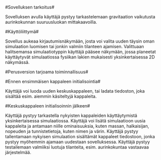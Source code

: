 #Sovelluksen tarkoitus#

Sovelluksen avulla käyttäjä pystyy tarkastelemaan gravitaation vaikutusta aurinkokunnan suuruusluokan mittakaavoilla.

#Käyttöliittymä#

Sovellus aukeaa kirjautumisnäkymään, josta voi valita uuden täysin oman simulaation luomisen tai jonkin valmiin tilanteen ajamisen.
Valittuaan halitsemansa simulaatiotyppin käyttäjä pääsee näkymään, jossa planeetat käyttäytyvät simulaatiossa fysiikan lakien mukaisesti yksinkertaisessa 2D näkymässä.

#Perusversion tarjoama toiminnallisuus#

#Ennen ensimmäisen kappaleen initialisointia#

Käyttäjä voi luoda uuden keskuskappaleen, tai ladata tiedoston, joka sisältää esim. aiemmin käsiteltyjä kappaleita.

#Keskuskappaleen initialisoinnin jälkeen#

Käyttäjä pystyy tarkastella nykyisten kappaleiden käyttäytymistä yksinkertaisessa simulaatiossa.
Käyttäjä voi lisätä simulaatioon uusia kappaleita ja antamaan niille ominaisuuksia, kuten massan, halkaisijan, nopeuden ja tunnistetietoja, kuten nimen ja värin.
Käyttäjä pystyy tallentamaan nykyisen simulaation sisältämät kappaleet tiedostoon, jonka pystyy myöhemmin ajamaan uudestaan sovelluksessa.
Käyttäjä pystyy testailemaan valmiiksi luotuja tilanteita, esim. aurinkokuntaa vastaavaa järjestelmää.
